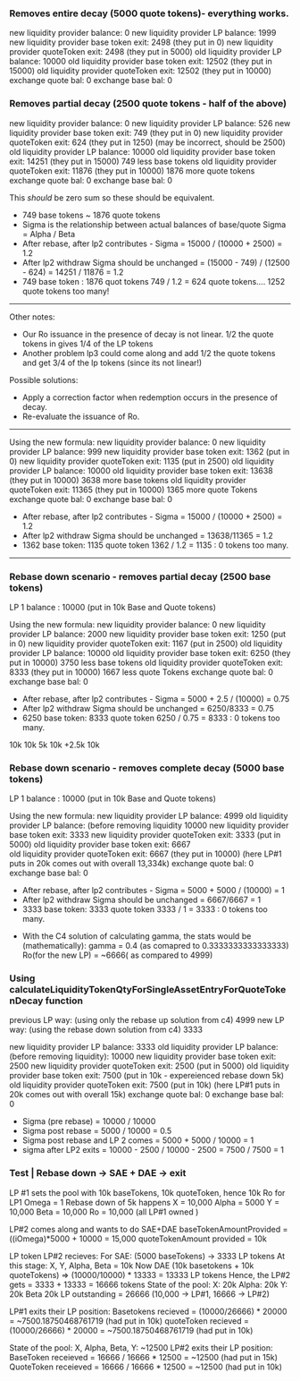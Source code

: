### Removes entire decay (5000 quote tokens)- everything works. 

new liquidity provider balance: 0
new liquidity provider LP balance: 1999
new liquidity provider base token exit: 2498 (they put in 0)
new liquidity provider quoteToken exit: 2498 (they put in 5000)
old liquidity provider LP balance: 10000
old liquidity provider base token exit: 12502 (they put in 15000)
old liquidity provider quoteToken exit: 12502 (they put in 10000)
exchange quote bal: 0
exchange base bal: 0


### Removes partial decay (2500 quote tokens - half of the above)

new liquidity provider balance: 0
new liquidity provider LP balance: 526 
new liquidity provider base token exit: 749 (they put in 0)
new liquidity provider quoteToken exit: 624 (they put in 1250) (may be incorrect, should be 2500)
old liquidity provider LP balance: 10000
old liquidity provider base token exit: 14251 (they put in 15000) 749  less base tokens
old liquidity provider quoteToken exit: 11876 (they put in 10000) 1876 more quote tokens
exchange quote bal: 0
exchange base bal: 0

This _should_ be zero sum so these should be equivalent.

- 749 base tokens ~ 1876 quote tokens
- Sigma is the relationship between actual balances of base/quote Sigma = Alpha / Beta
- After rebase, after lp2 contributes - Sigma = 15000 / (10000 + 2500) = 1.2
- After lp2 withdraw Sigma should be unchanged = (15000 - 749) / (12500 - 624) = 14251 / 11876 = 1.2
- 749 base token : 1876 quot tokens    749 / 1.2 = 624 quote tokens.... 1252 quote tokens too many!

-------------------

Other notes:

- Our Ro issuance in the presence of decay is not linear. 1/2 the quote tokens in gives 1/4 of the LP tokens
- Another problem lp3 could come along and add 1/2 the quote tokens and get 3/4 of the lp tokens (since its not linear!)


Possible solutions:

- Apply a correction factor when redemption occurs in the presence of decay. 
- Re-evaluate the issuance of Ro. 


-------------------
Using the new formula: 
new liquidity provider balance: 0
new liquidity provider LP balance: 999
new liquidity provider base token exit: 1362 (put in 0)
new liquidity provider quoteToken exit: 1135 (put in 2500)
old liquidity provider LP balance: 10000
old liquidity provider base token exit: 13638 (they put in 10000) 3638 more base tokens
old liquidity provider quoteToken exit: 11365 (they put in 10000) 1365 more quote Tokens
exchange quote bal: 0
exchange base bal: 0
- After rebase, after lp2 contributes - Sigma = 15000 / (10000 + 2500) = 1.2
- After lp2 withdraw Sigma should be unchanged = 13638/11365 = 1.2
- 1362 base token: 1135 quote token  1362 / 1.2 = 1135 : 0 tokens too many.



---

### Rebase down scenario - removes partial decay (2500 base tokens)
LP 1 balance : 10000 (put in 10k Base and Quote tokens)

Using the new formula: 
new liquidity provider balance: 0
new liquidity provider LP balance: 2000 
new liquidity provider base token exit: 1250 (put in 0)
new liquidity provider quoteToken exit: 1167 (put in 2500)
old liquidity provider LP balance: 10000
old liquidity provider base token exit: 6250 (they put in 10000) 3750 less base tokens
old liquidity provider quoteToken exit: 8333 (they put in 10000) 1667 less quote Tokens
exchange quote bal: 0
exchange base bal: 0
- After rebase, after lp2 contributes - Sigma = 5000 + 2.5 / (10000) = 0.75
- After lp2 withdraw Sigma should be unchanged = 6250/8333 = 0.75
- 6250 base token: 8333 quote token  6250 / 0.75 = 8333 : 0 tokens too many.

10k   10k
5k    10k
+2.5k  10k

### Rebase down scenario - removes complete decay (5000 base tokens)
LP 1 balance : 10000 (put in 10k Base and Quote tokens)

Using the new formula: 
new liquidity provider LP balance: 4999 
old liquidity provider LP balance: (before removing liquidity 10000
new liquidity provider base token exit: 3333 
new liquidity provider quoteToken exit: 3333 (put in 5000)
old liquidity provider base token exit: 6667  
old liquidity provider quoteToken exit: 6667 (they put in 10000) 
(here LP#1 puts in 20k comes out with overall 13,334k)
exchange quote bal: 0
exchange base bal: 0

- After rebase, after lp2 contributes - Sigma = 5000 + 5000 / (10000) = 1
- After lp2 withdraw Sigma should be unchanged = 6667/6667 = 1
- 3333 base token: 3333 quote token  3333 / 1 = 3333 : 0 tokens too many.

* With the C4 solution of calculating gamma, the stats would be (mathematically):
gamma = 0.4 (as comapred to 0.3333333333333333)
Ro(for the new LP) = ~6666( as compared to 4999) 



### Using calculateLiquidityTokenQtyForSingleAssetEntryForQuoteTokenDecay function
previous LP way: (using only the rebase up solution from c4)  4999
new LP way: (using the rebase down solution from c4)  3333

new liquidity provider LP balance: 3333
old liquidity provider LP balance: (before removing liquidity): 10000
new liquidity provider base token exit: 2500
new liquidity provider quoteToken exit: 2500 (put in 5000)
old liquidity provider base token exit: 7500 (put in 10k - expereienced rebase down 5k)
old liquidity provider quoteToken exit: 7500 (put in 10k)
(here LP#1 puts in 20k comes out with overall 15k)
exchange quote bal: 0
exchange base bal: 0
- Sigma (pre rebase) = 10000 / 10000
- Sigma post rebase = 5000  / 10000 = 0.5
- Sigma post rebase and LP 2 comes = 5000 + 5000 / 10000 = 1
- sigma after LP2 exits = 10000 - 2500 / 10000 - 2500 = 7500 / 7500 = 1 

### Test | Rebase down -> SAE + DAE  -> exit  
LP #1 sets the pool with 10k baseTokens, 10k quoteToken, hence 10k Ro for LP1
Omega = 1
Rebase down of 5k happens
X = 10,000
Alpha = 5000
Y = 10,000
Beta = 10,000
Ro = 10,000 (all LP#1 owned )

LP#2 comes along and wants to do SAE+DAE
baseTokenAmountProvided = ((iOmega)*5000 + 10000
                        = 15,000
quoteTokenAmount provided = 10k

LP token LP#2 recieves:
For SAE: (5000 baseTokens) -> 3333 LP tokens
  At this stage: X, Y, Alpha, Beta = 10k
Now DAE (10k basetokens + 10k quoteTokens) => (10000/10000) * 13333  = 13333 LP tokens
Hence, the LP#2 gets = 3333 + 13333 = 16666 tokens
State of the pool: 
X: 20k
Alpha: 20k
Y: 20k
Beta 20k
LP outstanding = 26666 (10,000 -> LP#1, 16666 -> LP#2)

LP#1 exits their LP position:
Basetokens recieved = (10000/26666) * 20000 = ~7500.18750468761719 (had put in 10k)
quoteToken recieved = (10000/26666) * 20000 = ~7500.18750468761719 (had put in 10k)

State of the pool: 
X, Alpha, Beta, Y: ~12500
LP#2 exits their LP position:
BaseToken receieved = 16666 / 16666 * 12500 = ~12500 (had put in 15k)
QuoteToken receieved = 16666 / 16666 * 12500 = ~12500 (had put in 10k)
